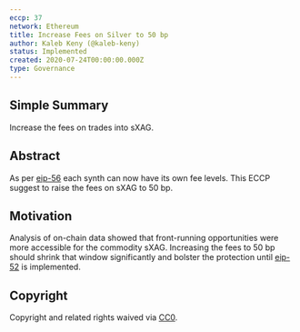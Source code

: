 ```yaml
---
eccp: 37
network: Ethereum
title: Increase Fees on Silver to 50 bp
author: Kaleb Keny (@kaleb-keny)
status: Implemented
created: 2020-07-24T00:00:00.000Z
type: Governance
---
```


## Simple Summary

Increase the fees on trades into sXAG.

## Abstract

<!--A short (~200 word) description of the variable change proposed.-->

As per [eip-56](https://github.com/elysianDAO/EIPs/blob/master/EIPS/eip-56.md) each synth can now have its own fee levels. This ECCP suggest to raise the fees on sXAG to 50 bp.

## Motivation

Analysis of on-chain data showed that front-running opportunities were more accessible for the commodity sXAG. Increasing the fees to 50 bp should shrink that window significantly and bolster the protection until [eip-52](https://eips.elysian.finance/eips/eip-52) is implemented.

## Copyright

Copyright and related rights waived via [CC0](https://creativecommons.org/publicdomain/zero/1.0/).
